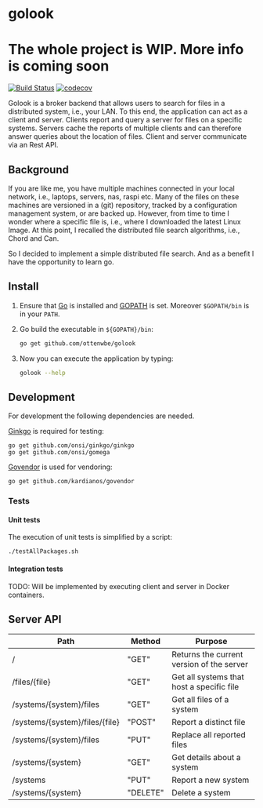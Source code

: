 # golook

# The whole project is WIP. More info is coming soon #

[![Build Status](https://travis-ci.org/ottenwbe/golook.svg?branch=development)](https://travis-ci.org/ottenwbe/golook)
[![codecov](https://codecov.io/gh/ottenwbe/golook/branch/master/graph/badge.svg)](https://codecov.io/gh/ottenwbe/golook)

Golook is a broker backend that allows users to search for files in a distributed system, i.e., your LAN.
To this end, the application can act as a client and server.
Clients report and query a server for files on a specific systems.
Servers cache the reports of multiple clients and can therefore answer queries about the location of files.
Client and server communicate via an Rest API. 

## Background ##

If you are like me, you have multiple machines connected in your local network, i.e., laptops, servers, nas, raspi etc.
Many of the files on these machines are versioned in a (git) repository, tracked by a configuration management system, or are backed up. 
However, from time to time I wonder where a specific file is, i.e., where I downloaded the latest Linux Image.
At this point, I recalled the distributed file search algorithms, i.e., Chord and Can.

So I decided to implement a simple distributed file search. And as a benefit I have the opportunity to learn go.   

## Install ##

1. Ensure that [Go](https://golang.org/doc/install) is installed and [GOPATH](https://golang.org/doc/code.html) is set. 
Moreover `$GOPATH/bin` is in your `PATH`.

1. Go build the executable in `${GOPATH}/bin`:
    
    ```bash    
    go get github.com/ottenwbe/golook
    ```
1. Now you can execute the application by typing: 

    ```bash    
    golook --help
    ```

## Development ##

For development the following dependencies are needed. 

[Ginkgo](https://onsi.github.io/ginkgo/) is required for testing:

    go get github.com/onsi/ginkgo/ginkgo
    go get github.com/onsi/gomega
    
[Govendor](https://github.com/kardianos/govendor) is used for vendoring:    
    
    go get github.com/kardianos/govendor

### Tests ###

#### Unit tests ####

The execution of unit tests is simplified by a script:

    ./testAllPackages.sh

#### Integration tests ####

TODO: Will be implemented by executing client and server in Docker containers.

## Server API ##

| Path  | Method  | Purpose  |   
|---|---|---|
| /  | "GET" | Returns the current version of the server  |   
| /files/{file} |  "GET" |  Get all systems that host a specific file |  
| /systems/{system}/files  |  "GET" | Get all files of a system | 
| /systems/{system}/files/{file}  |  "POST" | Report a distinct file |
| /systems/{system}/files  |  "PUT" | Replace all reported files |
| /systems/{system} |  "GET" | Get details about a system  |
| /systems |  "PUT" |  Report a new system |
| /systems/{system} |  "DELETE" |  Delete a system |
 
 
